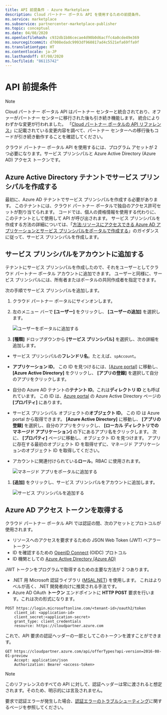 ```yaml
---
title: API 前提条件 - Azure Marketplace
description: Cloud パートナー ポータル API を使用するための前提条件。
ms.service: marketplace
ms.subservice: partnercenter-marketplace-publisher
ms.topic: conceptual
ms.date: 04/08/2020
ms.openlocfilehash: c932db1b86cecae4d90b0d6acffc4a0cde49e369
ms.sourcegitcommit: d7008edadc9993df960817ad4c5521efa69ffa9f
ms.translationtype: HT
ms.contentlocale: ja-JP
ms.lasthandoff: 07/08/2020
ms.locfileid: "86115742"
---
```

<a name="api-prerequisites"></a>API 前提条件
================

> [!NOTE]
> Cloud パートナー ポータル API はパートナー センターと統合されており、オファーがパートナー センターに移行された後も引き続き機能します。 統合によりわずかな変更が行われました。 「[Cloud パートナー ポータルの API リファレンス](./cloud-partner-portal-api-overview.md)」に記載されている変更内容を調べて、パートナー センターへの移行後もコードが引き続き動作することを確認してください。

クラウド パートナー ポータル API を使用するには、プログラム アセットが 2 つ必要になります。サービス プリンシパルと Azure Active Directory (Azure AD) アクセス トークンです。


<a name="create-a-service-principal-in-your-azure-active-directory-tenant"></a>Azure Active Directory テナントでサービス プリンシパルを作成する
----------------------------------------------------------------

最初に、Azure AD テナントでサービス プリンシパルを作成する必要があります。 このテナントには、クラウド パートナー ポータルで独自のアクセス許可セットが割り当てられます。 コードでは、個人の資格情報を使用する代わりに、このテナントとして使用して API が呼び出されます。  サービス プリンシパルを作成する方法の詳細については、「[方法:リソースにアクセスできる Azure AD アプリケーションとサービス プリンシパルをポータルで作成する](../active-directory/develop/howto-create-service-principal-portal.md)」のガイダンスに従って、サービス プリンシパルを作成します。


<a name="add-the-service-principal-to-your-account"></a>サービス プリンシパルをアカウントに追加する
-----------------------------------------

テナントにサービス プリンシパルを作成したので、それをユーザーとしてクラウド パートナー ポータル アカウントに追加できます。 ユーザーと同様に、サービス プリンシパルには、所有者またはポータルの共同作成者を指定できます。

次の手順でサービス プリンシパルを追加します。

1. クラウド パートナー ポータルにサインオンします。 
2. 左のメニュー バーで **[ユーザー]** をクリックし、 **[ユーザーの追加]** を選択します。

   ![ユーザーをポータルに追加する](./media/cloud-partner-portal-api-prerequisites/add-user.jpg)

3. **[種類]** ドロップダウンから **[サービス プリンシパル]** を選択し、次の詳細を追加します。

-   サービス プリンシパルの**フレンドリ名**。たとえば、`spAccount`。
-   **アプリケーション ID**。 この ID を見つけるには、[[Azure portal]](https://portal.azure.com) に移動し、 **[Azure Active Directory]** をクリックし、 **[アプリの登録]** を選択して自分のアプリをクリックします。
-   自分の Azure AD テナントの**テナント ID**。これは**ディレクトリ ID** とも呼ばれています。 この ID は、[Azure portal](https://portal.azure.com) の Azure Active Directory ページの **[プロパティ]** にあります。
-   サービス プリンシパル オブジェクトの**オブジェクト ID**。 この ID は Azure portal から取得できます。 **[Azure Active Directory]** に移動し、 **[アプリの登録]** を選択し、自分のアプリをクリックし、 **[ローカル ディレクトリでのマネージド アプリケーション]** の下にあるアプリ名をクリックします。 次に、 **[プロパティ]** ページに移動し、オブジェクト ID を見つけます。 アプリに存在する最初のオブジェクト ID を取得せずに、マネージド アプリケーションのオブジェクト ID を取得してください。
-   アカウントに関連付けられている**ロール**。RBAC に使用されます。

     ![マネージド アプリをポータルに追加する](./media/cloud-partner-portal-api-prerequisites/managed-app.png)

1. **[追加]** をクリックし、サービス プリンシパルをアカウントに追加します。

   ![サービス プリンシパルを追加する](./media/cloud-partner-portal-api-prerequisites/add-service-principal.jpg)


<a name="get-an-azure-ad-access-token"></a>Azure AD アクセス トークンを取得する
----------------------------

クラウド パートナー ポータル API では認証の間、次のアセットとプロトコルが使用されます。

- リソースへのアクセスを要求するための JSON Web Token (JWT) ベアラー トークン
- ID を確認するための [OpenID Connect](https://openid.net/connect/) (OIDC) プロトコル
- ID 機関としての [Azure Active Directory (Azure AD)](../active-directory/fundamentals/active-directory-whatis.md)

JWT トークンをプログラムで取得するための主要な方法が 2 つあります。

- .NET 用 Microsoft 認証ライブラリ ([MSAL.NET](https://github.com/AzureAD/microsoft-authentication-library-for-dotnet)) を使用します。  これはよりベルが高く、.NET 開発者向けに推奨される手法です。 
- Azure AD OAuth **トークン** エンドポイントに **HTTP POST** 要求を行います。これは次の形式になります。

``` HTTP
POST https://login.microsoftonline.com/<tenant-id>/oauth2/token
    client_id: <application-id>
    client_secret:<application-secret>
    grant_type: client_credentials
    resource: https://cloudpartner.azure.com
```

これで、API 要求の認証ヘッダーの一部としてこのトークンを渡すことができます。

``` HTTP
GET https://cloudpartner.azure.com/api/offerTypes?api-version=2016-08-01-preview 
    Accept: application/json
    Authorization: Bearer <access-token>
```
> [!NOTE]
> このリファレンスのすべての API に対して、認証ヘッダーは常に渡されると想定されます。そのため、明示的には言及されません。

要求で認証エラーが発生した場合、[認証エラーのトラブルシューティング](./cloud-partner-portal-api-troubleshooting-authentication-errors.md)に関するページを参照してください。
